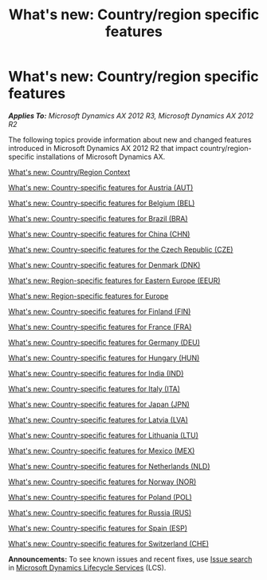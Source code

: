 ﻿---
title: "What's new: Country/region specific features"
TOCTitle: Country/region specific features
ms:assetid: 5485f39a-746a-4dfe-b0da-0d303b83ee27
ms:mtpsurl: https://technet.microsoft.com/en-us/library/Dn507137(v=AX.60)
ms:contentKeyID: 59623243
ms.date: 04/18/2014
mtps_version: v=AX.60
---

# What's new: Country/region specific features 


_**Applies To:** Microsoft Dynamics AX 2012 R3, Microsoft Dynamics AX 2012 R2_

The following topics provide information about new and changed features introduced in Microsoft Dynamics AX 2012 R2 that impact country/region-specific installations of Microsoft Dynamics AX.

[What's new: Country/Region Context](what-s-new-country-region-context.md)

[What's new: Country-specific features for Austria (AUT)](what-s-new-country-specific-features-for-austria-aut.md)

[What's new: Country-specific features for Belgium (BEL)](what-s-new-country-specific-features-for-belgium-bel.md)

[What's new: Country-specific features for Brazil (BRA)](what-s-new-country-specific-features-for-brazil-bra.md)

[What's new: Country-specific features for China (CHN)](what-s-new-country-specific-features-for-china-chn.md)

[What's new: Country-specific features for the Czech Republic (CZE)](what-s-new-country-specific-features-for-the-czech-republic-cze.md)

[What's new: Country-specific features for Denmark (DNK)](what-s-new-country-specific-features-for-denmark-dnk.md)

[What's new: Region-specific features for Eastern Europe (EEUR)](what-s-new-region-specific-features-for-eastern-europe-eeur.md)

[What's new: Region-specific features for Europe](what-s-new-region-specific-features-for-europe.md)

[What's new: Country-specific features for Finland (FIN)](what-s-new-country-specific-features-for-finland-fin.md)

[What's new: Country-specific features for France (FRA)](what-s-new-country-specific-features-for-france-fra.md)

[What's new: Country-specific features for Germany (DEU)](what-s-new-country-specific-features-for-germany-deu.md)

[What's new: Country-specific features for Hungary (HUN)](what-s-new-country-specific-features-for-hungary-hun.md)

[What's new: Country-specific features for India (IND)](what-s-new-country-specific-features-for-india-ind.md)

[What's new: Country-specific features for Italy (ITA)](what-s-new-country-specific-features-for-italy-ita.md)

[What's new: Country-specific features for Japan (JPN)](what-s-new-country-specific-features-for-japan-jpn.md)

[What's new: Country-specific features for Latvia (LVA)](what-s-new-country-specific-features-for-latvia-lva.md)

[What's new: Country-specific features for Lithuania (LTU)](what-s-new-country-specific-features-for-lithuania-ltu.md)

[What's new: Country-specific features for Mexico (MEX)](what-s-new-country-specific-features-for-mexico-mex.md)

[What's new: Country-specific features for Netherlands (NLD)](what-s-new-country-specific-features-for-netherlands-nld.md)

[What's new: Country-specific features for Norway (NOR)](what-s-new-country-specific-features-for-norway-nor.md)

[What's new: Country-specific features for Poland (POL)](what-s-new-country-specific-features-for-poland-pol.md)

[What's new: Country-specific features for Russia (RUS)](what-s-new-country-specific-features-for-russia-rus.md)

[What's new: Country-specific features for Spain (ESP)](what-s-new-country-specific-features-for-spain-esp.md)

[What's new: Country-specific features for Switzerland (CHE)](what-s-new-country-specific-features-for-switzerland-che.md)

  
**Announcements:** To see known issues and recent fixes, use [Issue search](http://go.microsoft.com/fwlink/?linkid=389258) in [Microsoft Dynamics Lifecycle Services](http://go.microsoft.com/fwlink/?linkid=306505) (LCS).

